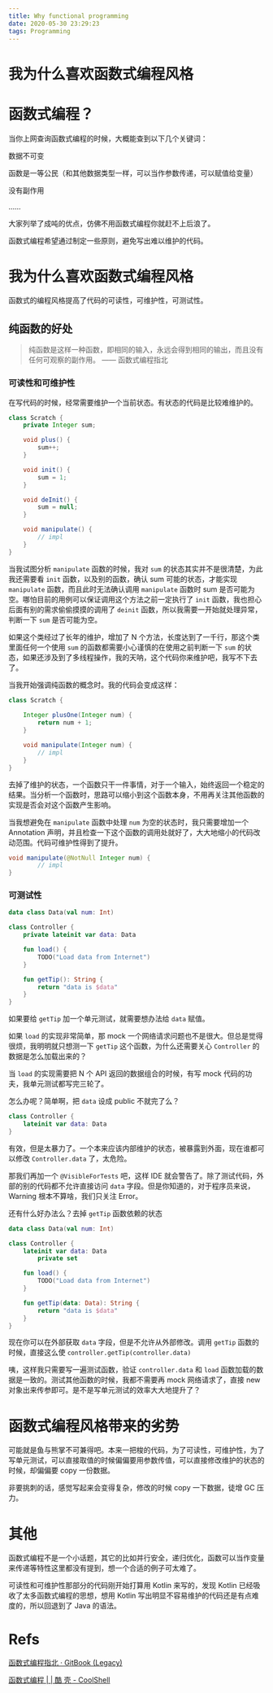 ```yaml
---
title: Why functional programming
date: 2020-05-30 23:29:23
tags: Programming
---
```

# 我为什么喜欢函数式编程风格

# 函数式编程？

当你上网查询函数式编程的时候，大概能查到以下几个关键词：

数据不可变

函数是一等公民（和其他数据类型一样，可以当作参数传递，可以赋值给变量）

没有副作用

……

大家列举了成吨的优点，仿佛不用函数式编程你就赶不上后浪了。

函数式编程希望通过制定一些原则，避免写出难以维护的代码。
<!--more-->

# 我为什么喜欢函数式编程风格

函数式的编程风格提高了代码的可读性，可维护性，可测试性。

## 纯函数的好处

> 纯函数是这样一种函数，即相同的输入，永远会得到相同的输出，而且没有任何可观察的副作用。
—— 函数式编程指北

### 可读性和可维护性

在写代码的时候，经常需要维护一个当前状态。有状态的代码是比较难维护的。

```java
class Scratch {
    private Integer sum;

    void plus() {
        sum++;
    }

    void init() {
        sum = 1;
    }

    void deInit() {
        sum = null;
    }

    void manipulate() {
        // impl
    }
}
```

当我试图分析 `manipulate` 函数的时候，我对 `sum` 的状态其实并不是很清楚，为此我还需要看 `init` 函数，以及别的函数，确认 sum 可能的状态，才能实现 `manipulate` 函数，而且此时无法确认调用 `manipulate` 函数时 sum 是否可能为空。哪怕目前的用例可以保证调用这个方法之前一定执行了 `init` 函数，我也担心后面有别的需求偷偷摸摸的调用了 `deinit` 函数，所以我需要一开始就处理异常，判断一下 `sum` 是否可能为空。

如果这个类经过了长年的维护，增加了 N 个方法，长度达到了一千行，那这个类里面任何一个使用 `sum`  的函数都需要小心谨慎的在使用之前判断一下 `sum` 的状态，如果还涉及到了多线程操作，我的天呐，这个代码你来维护吧，我写不下去了。

当我开始强调纯函数的概念时。我的代码会变成这样：

```java
class Scratch {
    
    Integer plusOne(Integer num) {
        return num + 1;
    }

    void manipulate(Integer num) {
        // impl
    }
}
```

去掉了维护的状态，一个函数只干一件事情，对于一个输入，始终返回一个稳定的结果。当分析一个函数时，思路可以缩小到这个函数本身，不用再关注其他函数的实现是否会对这个函数产生影响。

当我想避免在 `manipulate` 函数中处理 `num` 为空的状态时，我只需要增加一个 Annotation 声明，并且检查一下这个函数的调用处就好了，大大地缩小的代码改动范围。代码可维护性得到了提升。

```java
void manipulate(@NotNull Integer num) {
        // impl
}
```

### 可测试性

```kotlin
data class Data(val num: Int)

class Controller {
    private lateinit var data: Data

    fun load() {
        TODO("Load data from Internet")
    }

    fun getTip(): String {
        return "data is $data"
    }
}
```

如果要给 `getTip` 加一个单元测试，就需要想办法给 `data` 赋值。

如果 `load` 的实现非常简单，那 mock 一个网络请求问题也不是很大。但总是觉得很烦，我明明就只想测一下 `getTip` 这个函数，为什么还需要关心 `Controller` 的数据是怎么加载出来的？

当 `load` 的实现需要把 N 个 API 返回的数据组合的时候，有写 mock 代码的功夫，我单元测试都写完三轮了。

怎么办呢？简单啊，把 `data` 设成 public 不就完了么？

```kotlin
class Controller {
    lateinit var data: Data
}
```

有效，但是太暴力了。一个本来应该内部维护的状态，被暴露到外面，现在谁都可以修改 `Controller.data` 了，太危险。

那我们再加一个 `@VisibleForTests` 吧，这样 IDE 就会警告了。除了测试代码，外部的别的代码都不允许直接访问 `data` 字段。但是你知道的，对于程序员来说，Warning 根本不算啥，我们只关注 Error。

还有什么好办法么？去掉 `getTip` 函数依赖的状态

```kotlin
data class Data(val num: Int)

class Controller {
    lateinit var data: Data
        private set

    fun load() {
        TODO("Load data from Internet")
    }

    fun getTip(data: Data): String {
        return "data is $data"
    }
}
```

现在你可以在外部获取 `data` 字段，但是不允许从外部修改。调用 `getTip` 函数的时候，直接这么使 `controller.getTip(controller.data)`

咦，这样我只需要写一遍测试函数，验证 `controller.data` 和 `load` 函数加载的数据是一致的。测试其他函数的时候，我都不需要再 mock 网络请求了，直接 new 对象出来传参即可。是不是写单元测试的效率大大地提升了？

# 函数式编程风格带来的劣势

可能就是鱼与熊掌不可兼得吧。本来一把梭的代码，为了可读性，可维护性，为了写单元测试，可以直接取值的时候偏偏要用参数传值，可以直接修改维护的状态的时候，却偏偏要 copy 一份数据。

非要挑刺的话，感觉写起来会变得复杂，修改的时候 copy 一下数据，徒增 GC 压力。

# 其他

函数式编程不是一个小话题，其它的比如并行安全，递归优化，函数可以当作变量来传递等特性这里都没有提到，想一个合适的例子可太难了。

可读性和可维护性那部分的代码刚开始打算用 Kotlin 来写的，发现 Kotlin 已经吸收了太多函数式编程的思想，想用 Kotlin 写出明显不容易维护的代码还是有点难度的，所以回退到了 Java 的语法。

# Refs

[函数式编程指北 · GitBook (Legacy)](https://legacy.gitbook.com/book/llh911001/mostly-adequate-guide-chinese)

[函数式编程 | | 酷 壳 - CoolShell](https://coolshell.cn/articles/10822.html)
